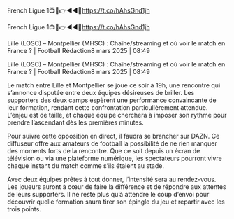 French Ligue 1📺📱👉◄◄🔴https://t.co/hAhsGnd1jh

French Ligue 1📺📱👉◄◄🔴https://t.co/hAhsGnd1jh

Lille (LOSC) – Montpellier (MHSC) : Chaîne/streaming et où voir le match en France ? | Football
Rédaction8 mars 2025 | 08:49



Lille (LOSC) – Montpellier (MHSC) : Chaîne/streaming et où voir le match en France ? | Football
Rédaction8 mars 2025 | 08:49

Le match entre Lille et Montpellier se joue ce soir à 19h, une rencontre qui s’annonce disputée entre deux équipes désireuses de briller. Les supporters des deux camps espèrent une performance convaincante de leur formation, rendant cette confrontation particulièrement attendue. L’enjeu est de taille, et chaque équipe cherchera à imposer son rythme pour prendre l’ascendant dès les premières minutes.

Pour suivre cette opposition en direct, il faudra se brancher sur DAZN. Ce diffuseur offre aux amateurs de football la possibilité de ne rien manquer des moments forts de la rencontre. Que ce soit depuis un écran de télévision ou via une plateforme numérique, les spectateurs pourront vivre chaque instant du match comme s’ils étaient au stade.

Avec deux équipes prêtes à tout donner, l’intensité sera au rendez-vous. Les joueurs auront à cœur de faire la différence et de répondre aux attentes de leurs supporters. Il ne reste plus qu’à attendre le coup d’envoi pour découvrir quelle formation saura tirer son épingle du jeu et repartir avec les trois points.
